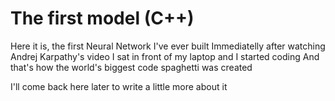 # The first model (C++)

Here it is, the first Neural Network I've ever built
Immediatelly after watching Andrej Karpathy's video I sat in front of my laptop and I started coding
And that's how the world's biggest code spaghetti was created

I'll come back here later to write a little more about it